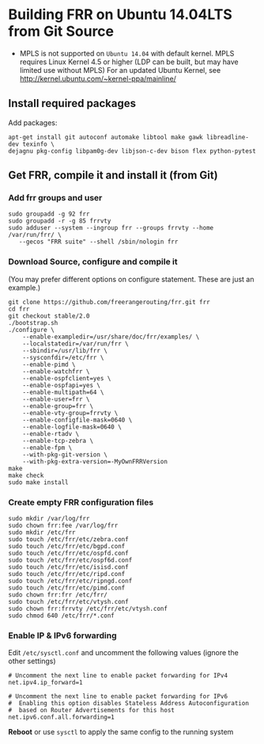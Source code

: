 Building FRR on Ubuntu 14.04LTS from Git Source
===============================================

- MPLS is not supported on `Ubuntu 14.04` with default kernel. MPLS requires 
  Linux Kernel 4.5 or higher (LDP can be built, but may have limited use 
  without MPLS)
  For an updated Ubuntu Kernel, see http://kernel.ubuntu.com/~kernel-ppa/mainline/

Install required packages
-------------------------
		
Add packages:

	apt-get install git autoconf automake libtool make gawk libreadline-dev texinfo \
	dejagnu pkg-config libpam0g-dev libjson-c-dev bison flex python-pytest
		
Get FRR, compile it and install it (from Git)
---------------------------------------------

### Add frr groups and user

	sudo groupadd -g 92 frr
	sudo groupadd -r -g 85 frrvty
	sudo adduser --system --ingroup frr --groups frrvty --home /var/run/frr/ \
       --gecos "FRR suite" --shell /sbin/nologin frr

### Download Source, configure and compile it
(You may prefer different options on configure statement. These are just an example.)

	git clone https://github.com/freerangerouting/frr.git frr
	cd frr
	git checkout stable/2.0
	./bootstrap.sh
	./configure \
		--enable-exampledir=/usr/share/doc/frr/examples/ \
		--localstatedir=/var/run/frr \
		--sbindir=/usr/lib/frr \
		--sysconfdir=/etc/frr \
		--enable-pimd \
		--enable-watchfrr \
		--enable-ospfclient=yes \
		--enable-ospfapi=yes \
		--enable-multipath=64 \
		--enable-user=frr \
		--enable-group=frr \
		--enable-vty-group=frrvty \
		--enable-configfile-mask=0640 \
		--enable-logfile-mask=0640 \
		--enable-rtadv \
		--enable-tcp-zebra \
		--enable-fpm \
    	--with-pkg-git-version \
		--with-pkg-extra-version=-MyOwnFRRVersion	
	make
	make check
	sudo make install

### Create empty FRR configuration files

	sudo mkdir /var/log/frr
	sudo chown frr:fee /var/log/frr
	sudo mkdir /etc/frr
	sudo touch /etc/frr/etc/zebra.conf
	sudo touch /etc/frr/etc/bgpd.conf
	sudo touch /etc/frr/etc/ospfd.conf
	sudo touch /etc/frr/etc/ospf6d.conf
	sudo touch /etc/frr/etc/isisd.conf
	sudo touch /etc/frr/etc/ripd.conf
	sudo touch /etc/frr/etc/ripngd.conf
	sudo touch /etc/frr/etc/pimd.conf
	sudo chown frr:frr /etc/frr/
	sudo touch /etc/frr/etc/vtysh.conf
	sudo chown frr:frrvty /etc/frr/etc/vtysh.conf
	sudo chmod 640 /etc/frr/*.conf

### Enable IP & IPv6 forwarding

Edit `/etc/sysctl.conf` and uncomment the following values (ignore the other settings)

	# Uncomment the next line to enable packet forwarding for IPv4
	net.ipv4.ip_forward=1

	# Uncomment the next line to enable packet forwarding for IPv6
	#  Enabling this option disables Stateless Address Autoconfiguration
	#  based on Router Advertisements for this host
	net.ipv6.conf.all.forwarding=1

**Reboot** or use `sysctl` to apply the same config to the running system
